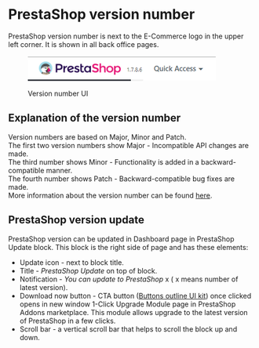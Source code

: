 # PrestaShop version number

PrestaShop version number is next to the E-Commerce logo in the upper left corner. It is shown in all back office pages.

<figure><img src="../../../.gitbook/assets/image (2) (8) (1).png" alt=""><figcaption><p>Version number UI</p></figcaption></figure>

## Explanation of the version number

Version numbers are based on Major, Minor and Patch.\
The first two version numbers show Major - Incompatible API changes are made.\
The third number shows Minor - Functionality is added in a backward-compatible manner.\
The fourth number shows Patch - Backward-compatible bug fixes are made.\
More information about the version number can be found [here](https://build.prestashop-project.org/news/a-more-semantic-versioning-scheme/).

## PrestaShop version update

PrestaShop version can be updated in Dashboard page in PrestaShop Update block. This block is the right side of page and has these elements:

* Update icon - next to block title.
* Title - _PrestaShop Update_ on top of block.
* Notification - _You can update to PrestaShop_ x ( x means number of latest version).
* Download now button - CTA button ([Buttons outline UI kit](https://build.prestashop-project.org/prestashop-ui-kit/?path=/story/buttons--outline)) once clicked opens in new window 1-Click Upgrade Module page in PrestaShop Addons marketplace. This module allows upgrade to the latest version of PrestaShop in a few clicks.
* Scroll bar - a vertical scroll bar that helps to scroll the block up and down.

